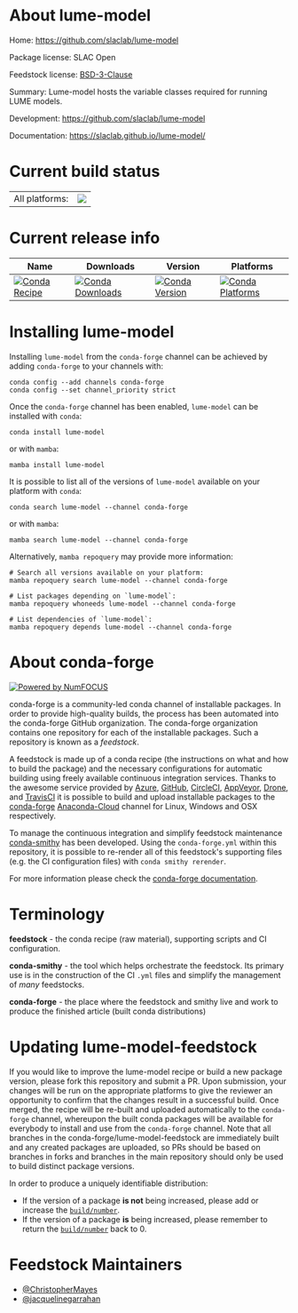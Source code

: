 About lume-model
================

Home: https://github.com/slaclab/lume-model

Package license: SLAC Open

Feedstock license: [BSD-3-Clause](https://github.com/conda-forge/lume-model-feedstock/blob/main/LICENSE.txt)

Summary: Lume-model hosts the variable classes required for running LUME models.

Development: https://github.com/slaclab/lume-model

Documentation: https://slaclab.github.io/lume-model/

Current build status
====================


<table><tr><td>All platforms:</td>
    <td>
      <a href="https://dev.azure.com/conda-forge/feedstock-builds/_build/latest?definitionId=11020&branchName=main">
        <img src="https://dev.azure.com/conda-forge/feedstock-builds/_apis/build/status/lume-model-feedstock?branchName=main">
      </a>
    </td>
  </tr>
</table>

Current release info
====================

| Name | Downloads | Version | Platforms |
| --- | --- | --- | --- |
| [![Conda Recipe](https://img.shields.io/badge/recipe-lume--model-green.svg)](https://anaconda.org/conda-forge/lume-model) | [![Conda Downloads](https://img.shields.io/conda/dn/conda-forge/lume-model.svg)](https://anaconda.org/conda-forge/lume-model) | [![Conda Version](https://img.shields.io/conda/vn/conda-forge/lume-model.svg)](https://anaconda.org/conda-forge/lume-model) | [![Conda Platforms](https://img.shields.io/conda/pn/conda-forge/lume-model.svg)](https://anaconda.org/conda-forge/lume-model) |

Installing lume-model
=====================

Installing `lume-model` from the `conda-forge` channel can be achieved by adding `conda-forge` to your channels with:

```
conda config --add channels conda-forge
conda config --set channel_priority strict
```

Once the `conda-forge` channel has been enabled, `lume-model` can be installed with `conda`:

```
conda install lume-model
```

or with `mamba`:

```
mamba install lume-model
```

It is possible to list all of the versions of `lume-model` available on your platform with `conda`:

```
conda search lume-model --channel conda-forge
```

or with `mamba`:

```
mamba search lume-model --channel conda-forge
```

Alternatively, `mamba repoquery` may provide more information:

```
# Search all versions available on your platform:
mamba repoquery search lume-model --channel conda-forge

# List packages depending on `lume-model`:
mamba repoquery whoneeds lume-model --channel conda-forge

# List dependencies of `lume-model`:
mamba repoquery depends lume-model --channel conda-forge
```


About conda-forge
=================

[![Powered by
NumFOCUS](https://img.shields.io/badge/powered%20by-NumFOCUS-orange.svg?style=flat&colorA=E1523D&colorB=007D8A)](https://numfocus.org)

conda-forge is a community-led conda channel of installable packages.
In order to provide high-quality builds, the process has been automated into the
conda-forge GitHub organization. The conda-forge organization contains one repository
for each of the installable packages. Such a repository is known as a *feedstock*.

A feedstock is made up of a conda recipe (the instructions on what and how to build
the package) and the necessary configurations for automatic building using freely
available continuous integration services. Thanks to the awesome service provided by
[Azure](https://azure.microsoft.com/en-us/services/devops/), [GitHub](https://github.com/),
[CircleCI](https://circleci.com/), [AppVeyor](https://www.appveyor.com/),
[Drone](https://cloud.drone.io/welcome), and [TravisCI](https://travis-ci.com/)
it is possible to build and upload installable packages to the
[conda-forge](https://anaconda.org/conda-forge) [Anaconda-Cloud](https://anaconda.org/)
channel for Linux, Windows and OSX respectively.

To manage the continuous integration and simplify feedstock maintenance
[conda-smithy](https://github.com/conda-forge/conda-smithy) has been developed.
Using the ``conda-forge.yml`` within this repository, it is possible to re-render all of
this feedstock's supporting files (e.g. the CI configuration files) with ``conda smithy rerender``.

For more information please check the [conda-forge documentation](https://conda-forge.org/docs/).

Terminology
===========

**feedstock** - the conda recipe (raw material), supporting scripts and CI configuration.

**conda-smithy** - the tool which helps orchestrate the feedstock.
                   Its primary use is in the construction of the CI ``.yml`` files
                   and simplify the management of *many* feedstocks.

**conda-forge** - the place where the feedstock and smithy live and work to
                  produce the finished article (built conda distributions)


Updating lume-model-feedstock
=============================

If you would like to improve the lume-model recipe or build a new
package version, please fork this repository and submit a PR. Upon submission,
your changes will be run on the appropriate platforms to give the reviewer an
opportunity to confirm that the changes result in a successful build. Once
merged, the recipe will be re-built and uploaded automatically to the
`conda-forge` channel, whereupon the built conda packages will be available for
everybody to install and use from the `conda-forge` channel.
Note that all branches in the conda-forge/lume-model-feedstock are
immediately built and any created packages are uploaded, so PRs should be based
on branches in forks and branches in the main repository should only be used to
build distinct package versions.

In order to produce a uniquely identifiable distribution:
 * If the version of a package **is not** being increased, please add or increase
   the [``build/number``](https://docs.conda.io/projects/conda-build/en/latest/resources/define-metadata.html#build-number-and-string).
 * If the version of a package **is** being increased, please remember to return
   the [``build/number``](https://docs.conda.io/projects/conda-build/en/latest/resources/define-metadata.html#build-number-and-string)
   back to 0.

Feedstock Maintainers
=====================

* [@ChristopherMayes](https://github.com/ChristopherMayes/)
* [@jacquelinegarrahan](https://github.com/jacquelinegarrahan/)

